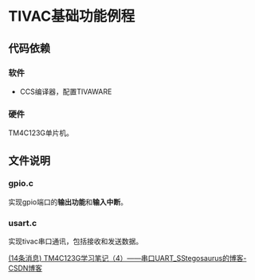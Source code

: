 # TIVAC基础功能例程

## 代码依赖

### 软件

+ CCS编译器，配置TIVAWARE

### 硬件

TM4C123G单片机。

## 文件说明

### gpio.c

实现gpio端口的**输出功能**和**输入中断**。

### usart.c

实现tivac串口通讯，包括接收和发送数据。

[(14条消息) TM4C123G学习笔记（4）——串口UART_SStegosaurus的博客-CSDN博客](https://blog.csdn.net/SStegosaurus/article/details/108468819)